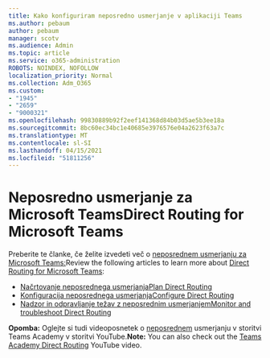 ```yaml
---
title: Kako konfiguriram neposredno usmerjanje v aplikaciji Teams
ms.author: pebaum
author: pebaum
manager: scotv
ms.audience: Admin
ms.topic: article
ms.service: o365-administration
ROBOTS: NOINDEX, NOFOLLOW
localization_priority: Normal
ms.collection: Adm_O365
ms.custom:
- "1945"
- "2659"
- "9000321"
ms.openlocfilehash: 99830889b92f2eef141368d84b03d5ae5b3ee18a
ms.sourcegitcommit: 8bc60ec34bc1e40685e3976576e04a2623f63a7c
ms.translationtype: MT
ms.contentlocale: sl-SI
ms.lasthandoff: 04/15/2021
ms.locfileid: "51811256"
---
```

# <a name="direct-routing-for-microsoft-teams"></a><span data-ttu-id="dd021-102">Neposredno usmerjanje za Microsoft Teams</span><span class="sxs-lookup"><span data-stu-id="dd021-102">Direct Routing for Microsoft Teams</span></span>

<span data-ttu-id="dd021-103">Preberite te članke, če želite izvedeti več o [neposrednem usmerjanju za Microsoft Teams:](https://docs.microsoft.com/MicrosoftTeams/direct-routing-landing-page)</span><span class="sxs-lookup"><span data-stu-id="dd021-103">Review the following articles to learn more about [Direct Routing for Microsoft Teams](https://docs.microsoft.com/MicrosoftTeams/direct-routing-landing-page):</span></span> 

- [<span data-ttu-id="dd021-104">Načrtovanje neposrednega usmerjanja</span><span class="sxs-lookup"><span data-stu-id="dd021-104">Plan Direct Routing</span></span>](https://docs.microsoft.com/MicrosoftTeams/direct-routing-plan)
- [<span data-ttu-id="dd021-105">Konfiguracija neposrednega usmerjanja</span><span class="sxs-lookup"><span data-stu-id="dd021-105">Configure Direct Routing</span></span>](https://docs.microsoft.com/MicrosoftTeams/direct-routing-configure) 
- [<span data-ttu-id="dd021-106">Nadzor in odpravljanje težav z neposrednim usmerjanjem</span><span class="sxs-lookup"><span data-stu-id="dd021-106">Monitor and troubleshoot Direct Routing</span></span>](https://docs.microsoft.com/MicrosoftTeams/direct-routing-monitor-and-troubleshoot)

<span data-ttu-id="dd021-107">**Opomba:** Oglejte si tudi videoposnetek o [neposrednem](https://www.youtube.com/watch?v=1ASftX_Msb8&index=10&list=PLaSOUojkSiGnKuE30ckcjnDVkMNqDv0Vl) usmerjanju v storitvi Teams Academy v storitvi YouTube.</span><span class="sxs-lookup"><span data-stu-id="dd021-107">**Note:** You can also check out the [Teams Academy Direct Routing](https://www.youtube.com/watch?v=1ASftX_Msb8&index=10&list=PLaSOUojkSiGnKuE30ckcjnDVkMNqDv0Vl) YouTube video.</span></span>